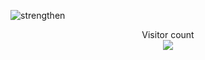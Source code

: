 ![strengthen](https://github-readme-stats.vercel.app/api?username=strengthen&theme=dark)
<p align="center"> 
  Visitor count<br>
  <img src="https://profile-counter.glitch.me/strengthen/count.svg" />
</p>
